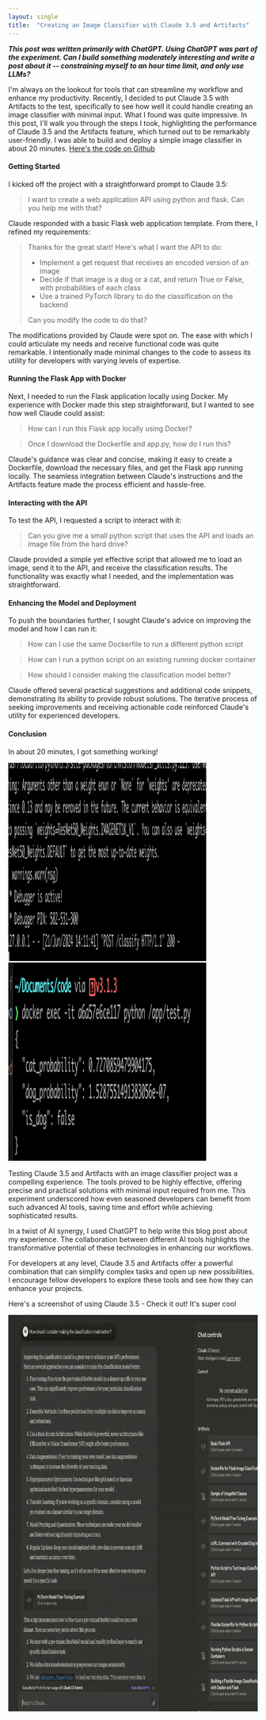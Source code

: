 ```yaml
---
layout: single
title:  "Creating an Image Classifier with Claude 3.5 and Artifacts"
---
```


***This post was written primarily with ChatGPT. Using ChatGPT was part of the experiment. Can I build something moderately interesting and write a post about it -- constraining myself to an hour time limit, and only use LLMs?***

I'm always on the lookout for tools that can streamline my workflow and enhance my productivity. Recently, I decided to put Claude 3.5 with Artifacts to the test, specifically to see how well it could handle creating an image classifier with minimal input. What I found was quite impressive. In this post, I'll walk you through the steps I took, highlighting the performance of Claude 3.5 and the Artifacts feature, which turned out to be remarkably user-friendly. I was able to build and deploy a simple image classifier in about 20 minutes. [Here's the code on Github](https://github.com/MattStockton/dog_classifier)

#### Getting Started

I kicked off the project with a straightforward prompt to Claude 3.5:

>I want to create a web application API using python and flask. Can you help me with that?

Claude responded with a basic Flask web application template. From there, I refined my requirements:

>Thanks for the great start! Here's what I want the API to do:
>
>    - Implement a get request that receives an encoded version of an image
>    - Decide if that image is a dog or a cat, and return True or False, with probabilities of each class
>	 - Use a trained PyTorch library to do the classification on the backend
>	
>Can you modify the code to do that?

The modifications provided by Claude were spot on. The ease with which I could articulate my needs and receive functional code was quite remarkable. I intentionally made minimal changes to the code to assess its utility for developers with varying levels of expertise.

#### Running the Flask App with Docker

Next, I needed to run the Flask application locally using Docker. My experience with Docker made this step straightforward, but I wanted to see how well Claude could assist:

>How can I run this Flask app locally using Docker?

>Once I download the Dockerfile and app.py, how do I run this?

Claude's guidance was clear and concise, making it easy to create a Dockerfile, download the necessary files, and get the Flask app running locally. The seamless integration between Claude's instructions and the Artifacts feature made the process efficient and hassle-free.

#### Interacting with the API

To test the API, I requested a script to interact with it:

>Can you give me a small python script that uses the API and loads an image file from the hard drive?

Claude provided a simple yet effective script that allowed me to load an image, send it to the API, and receive the classification results. The functionality was exactly what I needed, and the implementation was straightforward.

#### Enhancing the Model and Deployment

To push the boundaries further, I sought Claude's advice on improving the model and how I can run it:

>How can I use the same Dockerfile to run a different python script

>How can I run a python script on an existing running docker container

>How should I consider making the classification model better?


Claude offered several practical suggestions and additional code snippets, demonstrating its ability to provide robust solutions. The iterative process of seeking improvements and receiving actionable code reinforced Claude's utility for experienced developers.


#### Conclusion

In about 20 minutes, I got something working!

<img src="/docs/assets/images/claude-3-5-classifier/classifier1.png" width="400px" height="400px"/>

<img src="/docs/assets/images/claude-3-5-classifier/classifier2.png" width="400px" height="400px"/>


Testing Claude 3.5 and Artifacts with an image classifier project was a compelling experience. The tools proved to be highly effective, offering precise and practical solutions with minimal input required from me. This experiment underscored how even seasoned developers can benefit from such advanced AI tools, saving time and effort while achieving sophisticated results.

In a twist of AI synergy, I used ChatGPT to help write this blog post about my experience. The collaboration between different AI tools highlights the transformative potential of these technologies in enhancing our workflows.

For developers at any level, Claude 3.5 and Artifacts offer a powerful combination that can simplify complex tasks and open up new possibilities. I encourage fellow developers to explore these tools and see how they can enhance your projects.

Here's a screenshot of using Claude 3.5 - Check it out! It's super cool

<img src="/docs/assets/images/claude-3-5-classifier/classifier3.png" width="800px" height="800px"/>
